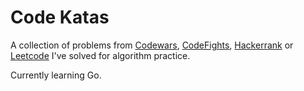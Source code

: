 # Code Katas

A collection of problems from [Codewars](https://www.codewars.com/), [CodeFights](https://codefights.com/), [Hackerrank](https://www.hackerrank.com) or [Leetcode](https://leetcode.com/) I've solved for algorithm practice.

Currently learning Go.
